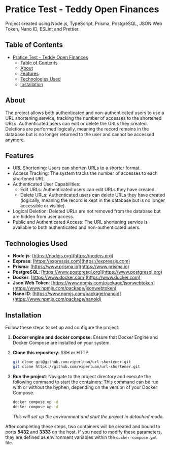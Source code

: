 # Pratice Test - Teddy Open Finances

Project created using Node.js, TypeScript, Prisma, PostgreSQL, JSON Web Token, Nano ID, ESLint and Prettier.

## Table of Contents

- [Pratice Test - Teddy Open Finances](#pratice-test---teddy-open-finances)
  - [Table of Contents](#table-of-contents)
  - [About](#about)
  - [Features](#features)
  - [Technologies Used](#technologies-used)
  - [Installation](#installation)

## About

The project allows both authenticated and non-authenticated users to use a URL shortening service, tracking the number of accesses to the shortened URLs. Authenticated users can edit or delete the URLs they created. Deletions are performed logically, meaning the record remains in the database but is no longer returned to the user and cannot be accessed anymore.

## Features

- URL Shortening: Users can shorten URLs to a shorter format.
- Access Tracking: The system tracks the number of accesses to each shortened URL.
- Authenticated User Capabilities:
  - Edit URLs: Authenticated users can edit URLs they have created.
  - Delete URLs: Authenticated users can delete URLs they have created (logically, meaning the record is kept in the database but is no longer accessible or visible).
- Logical Deletion: Deleted URLs are not removed from the database but are hidden from user access.
- Public and Authenticated Access: The URL shortening service is available to both authenticated and non-authenticated users.

## Technologies Used

- **Node.js**: [https://nodejs.org](https://nodejs.org)
- **Express**: [https://expressjs.com](https://expressjs.com)
- **Prisma**: [https://www.prisma.io](https://www.prisma.io)
- **PostgreSQL**: [https://www.postgresql.org](https://www.postgresql.org)
- **Docker**: [https://www.docker.com](https://www.docker.com)
- **Json Web Token**: [https://www.npmjs.com/package/jsonwebtoken](https://www.npmjs.com/package/jsonwebtoken)
- **Nano ID**: [https://www.npmjs.com/package/nanoid](https://www.npmjs.com/package/nanoid)

## Installation

Follow these steps to set up and configure the project:

1. **Docker engine and docker compose**: Ensure that Docker Engine and Docker Compose are installed on your system.

2. **Clone this repository**: SSH or HTTP
    ```bash
    git clone git@github.com:viperluan/url-shortener.git
    git clone https://github.com/viperluan/url-shortener.git
    ```

1. **Run the project**: Navigate to the project directory and execute the following command to start the containers:
    This command can be run with or without the hyphen, depending on the version of your Docker Compose.
    
    ```bash
    docker compose up -d
    docker-compose up -d
    ```
    
    *This will set up the environment and start the project in detached mode.*

After completing these steps, two containers will be created and bound to ports **5432** and **3333** on the host. If you need to modify these parameters, they are defined as environment variables within the `docker-compose.yml` file.


